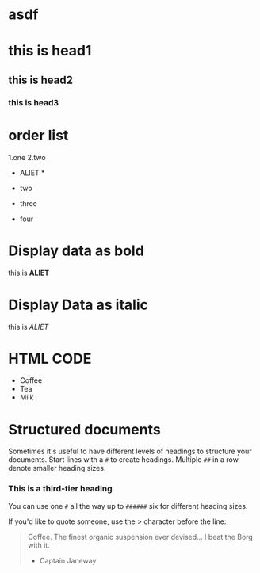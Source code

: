 # asdf

# this is head1
## this is head2
### this is head3


# order list 
1.one
2.two


* ALIET *



* two
* three
* four



# Display  data as bold 
this is **ALIET**


# Display Data as italic
 this is *ALIET*

# HTML CODE
 <ul>
  <li>Coffee</li>
  <li>Tea</li>
  <li>Milk</li>
 </ul>
 
 # Structured documents

Sometimes it's useful to have different levels of headings to structure your documents. Start lines with a `#` to create headings. Multiple `##` in a row denote smaller heading sizes.

### This is a third-tier heading

You can use one `#` all the way up to `######` six for different heading sizes.

If you'd like to quote someone, use the > character before the line:

> Coffee. The finest organic suspension ever devised... I beat the Borg with it.
> - Captain Janeway
 
